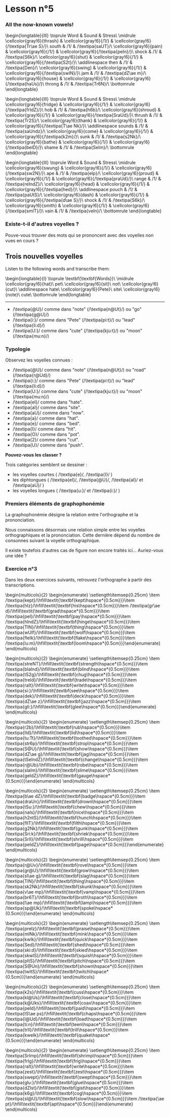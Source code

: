 # Lesson n°5



### All the now-known vowels!


\begin{longtable}{lll}
\toprule
Word & Sound & Stress\\
\midrule
\cellcolor{gray!6}{thrash} & \cellcolor{gray!6}{/1/} & \cellcolor{gray!6}{/\textipa{Tr\ae S}/}\\
south & /1/ & /\textipa{saUT}/\\
\cellcolor{gray!6}{pain} & \cellcolor{gray!6}{/1/} & \cellcolor{gray!6}{/\textipa{peIn}/}\\
shock & /1/ & /\textipa{S6k}/\\
\cellcolor{gray!6}{shut} & \cellcolor{gray!6}{/1/} & \cellcolor{gray!6}{/\textipa{S2t}/}\\
\addlinespace
then & /1/ & /\textipa{Den}/\\
\cellcolor{gray!6}{swing} & \cellcolor{gray!6}{/1/} & \cellcolor{gray!6}{/\textipa{swIN}/}\\
jam & /1/ & /\textipa{dZ\ae m}/\\
\cellcolor{gray!6}{house} & \cellcolor{gray!6}{/1/} & \cellcolor{gray!6}{/\textipa{haUs}/}\\
throng & /1/ & /\textipa{Tr6N}/\\
\bottomrule
\end{longtable}


\begin{longtable}{lll}
\toprule
Word & Sound & Stress\\
\midrule
\cellcolor{gray!6}{fridge} & \cellcolor{gray!6}{/1/} & \cellcolor{gray!6}{/\textipa{frIdZ}/}\\
hob & /1/ & /\textipa{h6b}/\\
\cellcolor{gray!6}{shroud} & \cellcolor{gray!6}{/1/} & \cellcolor{gray!6}{/\textipa{SraUd}/}\\
thrush & /1/ & /\textipa{Tr2S}/\\
\cellcolor{gray!6}{thank} & \cellcolor{gray!6}{/1/} & \cellcolor{gray!6}{/\textipa{T\ae Nk}/}\\
\addlinespace
sounds & /1/ & /\textipa{saUndz}/\\
\cellcolor{gray!6}{come} & \cellcolor{gray!6}{/1/} & \cellcolor{gray!6}{/\textipa{k2m}/}\\
sunk & /1/ & /\textipa{s2Nk}/\\
\cellcolor{gray!6}{bathe} & \cellcolor{gray!6}{/1/} & \cellcolor{gray!6}{/\textipa{beID}/}\\
shame & /1/ & /\textipa{SeIm}/\\
\bottomrule
\end{longtable}


\begin{longtable}{lll}
\toprule
Word & Sound & Stress\\
\midrule
\cellcolor{gray!6}{swung} & \cellcolor{gray!6}{/1/} & \cellcolor{gray!6}{/\textipa{sw2N}/}\\
ape & /1/ & /\textipa{eIp}/\\
\cellcolor{gray!6}{proud} & \cellcolor{gray!6}{/1/} & \cellcolor{gray!6}{/\textipa{praUd}/}\\
range & /1/ & /\textipa{reIndZ}/\\
\cellcolor{gray!6}{head} & \cellcolor{gray!6}{/1/} & \cellcolor{gray!6}{/\textipa{hed}/}\\
\addlinespace
pouch & /1/ & /\textipa{paUtS}/\\
\cellcolor{gray!6}{dash} & \cellcolor{gray!6}{/1/} & \cellcolor{gray!6}{/\textipa{d\ae S}/}\\
shock & /1/ & /\textipa{S6k}/\\
\cellcolor{gray!6}{smith} & \cellcolor{gray!6}{/1/} & \cellcolor{gray!6}{/\textipa{smIT}/}\\
vain & /1/ & /\textipa{veIn}/\\
\bottomrule
\end{longtable}

### Existe-t-il d'autres voyelles ?

Pouve-vous trouver des mots qui se prononcent avec des voyelles non vues en cours ?



## Trois nouvelles voyelles

Listen to the following words and transcribe them:



 
\begin{longtable}{l}
\toprule
\textbf{\textbf{Words}}\\
\midrule
\cellcolor{gray!6}{hat}\\
pet\\
\cellcolor{gray!6}{sit}\\
not\\
\cellcolor{gray!6}{cut}\\
\addlinespace
hate\\
\cellcolor{gray!6}{Pete}\\
site\\
\cellcolor{gray!6}{note}\\
cute\\
\bottomrule
\end{longtable} 

---



* /\textipa{@U}/ comme dans "note" (/\textipa{n@Ut}/) ou "go" (/\textipa{g@U}/)
* /\textipa{i:}/ comme dans "Pete" (/\textipa{pi:t}/) ou "lead" (/\textipa{li:d}/)
* /\textipa{U:}/ comme dans "cute" (/\textipa{kju:t}/) ou "moon" (/\textipa{mu:n}/)



### Typologie

Observez les voyelles connues :

* /\textipa{@U}/ comme dans "note" (/\textipa{n@Ut}/) ou "road" (/\textipa{r@Ud}/)
* /\textipa{i:}/ comme dans "Pete" (/\textipa{pi:t}/) ou "lead" (/\textipa{li:d}/)
* /\textipa{U:}/ comme dans "cute" (/\textipa{kju:t}/) ou "moon" (/\textipa{mu:n}/)
*  /\textipa{eI}/ comme dans "hate".
*  /\textipa{aI}/ comme dans "site".
*  /\textipa{aU}/ comme dans "now".
*  /\textipa{a}/ comme dans "hat".
*  /\textipa{e}/ comme dans "bed".
*  /\textipa{I}/ comme dans "hit".
*  /\textipa{O}/ comme dans "pot".
*  /\textipa{2}/ comme dans "cut".
*  /\textipa{U}/ comme dans "push".

**Pouvez-vous les classer ?**



Trois catégories semblent se dessiner :

* les voyelles courtes ( /\textipa{e}/, /\textipa{I}/ )
* les diphtongues ( /\textipa{eI}/, /\textipa{@U}/, /\textipa{aI}/ et /\textipa{aU}/ )
* les voyelles longues ( /\textipa{u:}/ et /\textipa{i:}/ )



### Premiers éléments de graphophonémie

La graphophonémie désigne la relation entre l'orthographe et la prononciation.

Nous connaissons désormais une relation simple entre les voyelles orthographiques et la prononciation.
Cette dernière dépend du nombre de consonnes suivant la voyelle orthographique.

Il existe toutefois d'autres cas de figure non encore traités ici... Auriez-vous une idée ?



### Exercice n°3

Dans les deux exercices suivants, retrouvez l'orthographe à partir des transcriptions.



\begin{multicols}{2}
\begin{enumerate}
\setlength\itemsep{0.25cm}
\item /\textipa{kept}/\hfill\textit{\textbf{kept\hspace*{0.5cm}}}\item /\textipa{hIz}/\hfill\textit{\textbf{his\hspace*{0.5cm}}}\item /\textipa{gr\ae d}/\hfill\textit{\textbf{grad\hspace*{0.5cm}}}\item /\textipa{peI}/\hfill\textit{\textbf{pay\hspace*{0.5cm}}}\item /\textipa{hIndZ}/\hfill\textit{\textbf{hinge\hspace*{0.5cm}}}\item /\textipa{TIN}/\hfill\textit{\textbf{thing\hspace*{0.5cm}}}\item /\textipa{wUlf}/\hfill\textit{\textbf{wolf\hspace*{0.5cm}}}\item /\textipa{fleIk}/\hfill\textit{\textbf{flake\hspace*{0.5cm}}}\item /\textipa{lu:m}/\hfill\textit{\textbf{loom\hspace*{0.5cm}}}\end{enumerate}
\end{multicols}

\begin{multicols}{2}
\begin{enumerate}
\setlength\itemsep{0.25cm}
\item /\textipa{streNT}/\hfill\textit{\textbf{strength\hspace*{0.5cm}}}\item /\textipa{blaInd}/\hfill\textit{\textbf{blind\hspace*{0.5cm}}}\item /\textipa{tS2g}/\hfill\textit{\textbf{chug\hspace*{0.5cm}}}\item /\textipa{treId}/\hfill\textit{\textbf{trade\hspace*{0.5cm}}}\item /\textipa{raIt}/\hfill\textit{\textbf{write\hspace*{0.5cm}}}\item /\textipa{si:}/\hfill\textit{\textbf{see\hspace*{0.5cm}}}\item /\textipa{dek}/\hfill\textit{\textbf{deck\hspace*{0.5cm}}}\item /\textipa{dZ\ae z}/\hfill\textit{\textbf{jazz\hspace*{0.5cm}}}\item /\textipa{gli:}/\hfill\textit{\textbf{glee\hspace*{0.5cm}}}\end{enumerate}
\end{multicols}

\begin{multicols}{2}
\begin{enumerate}
\setlength\itemsep{0.25cm}
\item /\textipa{r2b}/\hfill\textit{\textbf{rub\hspace*{0.5cm}}}\item /\textipa{lId}/\hfill\textit{\textbf{lid\hspace*{0.5cm}}}\item /\textipa{tu:Tt}/\hfill\textit{\textbf{toothed\hspace*{0.5cm}}}\item /\textipa{str6p}/\hfill\textit{\textbf{strop\hspace*{0.5cm}}}\item /\textipa{S@U}/\hfill\textit{\textbf{show\hspace*{0.5cm}}}\item /\textipa{dZ\ae g}/\hfill\textit{\textbf{jag\hspace*{0.5cm}}}\item /\textipa{tSeIndZ}/\hfill\textit{\textbf{change\hspace*{0.5cm}}}\item /\textipa{r@Ub}/\hfill\textit{\textbf{robe\hspace*{0.5cm}}}\item /\textipa{slaIm}/\hfill\textit{\textbf{slime\hspace*{0.5cm}}}\item /\textipa{geIdZ}/\hfill\textit{\textbf{gauge\hspace*{0.5cm}}}\end{enumerate}
\end{multicols}

\begin{multicols}{2}
\begin{enumerate}
\setlength\itemsep{0.25cm}
\item /\textipa{b\ae dZ}/\hfill\textit{\textbf{badge\hspace*{0.5cm}}}\item /\textipa{draUn}/\hfill\textit{\textbf{drown\hspace*{0.5cm}}}\item /\textipa{tSu:}/\hfill\textit{\textbf{chew\hspace*{0.5cm}}}\item /\textipa{naIs}/\hfill\textit{\textbf{nice\hspace*{0.5cm}}}\item /\textipa{h2ntS}/\hfill\textit{\textbf{hunch\hspace*{0.5cm}}}\item /\textipa{fIlT}/\hfill\textit{\textbf{filth\hspace*{0.5cm}}}\item /\textipa{g2Nk}/\hfill\textit{\textbf{gunk\hspace*{0.5cm}}}\item /\textipa{Sri:k}/\hfill\textit{\textbf{shriek\hspace*{0.5cm}}}\item /\textipa{SrIl}/\hfill\textit{\textbf{shrill\hspace*{0.5cm}}}\item /\textipa{peIdZ}/\hfill\textit{\textbf{page\hspace*{0.5cm}}}\end{enumerate}
\end{multicols}

\begin{multicols}{2}
\begin{enumerate}
\setlength\itemsep{0.25cm}
\item /\textipa{r@Uv}/\hfill\textit{\textbf{rove\hspace*{0.5cm}}}\item /\textipa{gr@U}/\hfill\textit{\textbf{grow\hspace*{0.5cm}}}\item /\textipa{sl\ae g}/\hfill\textit{\textbf{slag\hspace*{0.5cm}}}\item /\textipa{TIN}/\hfill\textit{\textbf{thing\hspace*{0.5cm}}}\item /\textipa{sk2Nk}/\hfill\textit{\textbf{skunk\hspace*{0.5cm}}}\item /\textipa{v\ae mp}/\hfill\textit{\textbf{vamp\hspace*{0.5cm}}}\item /\textipa{br6T}/\hfill\textit{\textbf{broth\hspace*{0.5cm}}}\item /\textipa{l\ae mp}/\hfill\textit{\textbf{lamp\hspace*{0.5cm}}}\item /\textipa{sp@Uk}/\hfill\textit{\textbf{spoke\hspace*{0.5cm}}}\end{enumerate}
\end{multicols}
 
 
\begin{multicols}{2}
\begin{enumerate}
\setlength\itemsep{0.25cm}
\item /\textipa{preIz}/\hfill\textit{\textbf{praise\hspace*{0.5cm}}}\item /\textipa{mINk}/\hfill\textit{\textbf{mink\hspace*{0.5cm}}}\item /\textipa{kwIk}/\hfill\textit{\textbf{quick\hspace*{0.5cm}}}\item /\textipa{Sed}/\hfill\textit{\textbf{shed\hspace*{0.5cm}}}\item /\textipa{ski:d}/\hfill\textit{\textbf{skied\hspace*{0.5cm}}}\item /\textipa{skwIS}/\hfill\textit{\textbf{squish\hspace*{0.5cm}}}\item /\textipa{pItS}/\hfill\textit{\textbf{pitch\hspace*{0.5cm}}}\item /\textipa{S@Un}/\hfill\textit{\textbf{shown\hspace*{0.5cm}}}\item /\textipa{twItS}/\hfill\textit{\textbf{twitch\hspace*{0.5cm}}}\end{enumerate}
\end{multicols}
 
\begin{multicols}{2}
\begin{enumerate}
\setlength\itemsep{0.25cm}
\item /\textipa{k2s}/\hfill\textit{\textbf{cuss\hspace*{0.5cm}}}\item /\textipa{kl@Us}/\hfill\textit{\textbf{close\hspace*{0.5cm}}}\item /\textipa{k@Uks}/\hfill\textit{\textbf{coax\hspace*{0.5cm}}}\item /\textipa{peId}/\hfill\textit{\textbf{paid\hspace*{0.5cm}}}\item /\textipa{tS\ae ps}/\hfill\textit{\textbf{chaps\hspace*{0.5cm}}}\item /\textipa{l@Ud}/\hfill\textit{\textbf{load\hspace*{0.5cm}}}\item /\textipa{ti:n}/\hfill\textit{\textbf{teen\hspace*{0.5cm}}}\item /\textipa{trIl}/\hfill\textit{\textbf{trill\hspace*{0.5cm}}}\item /\textipa{kweIk}/\hfill\textit{\textbf{quake\hspace*{0.5cm}}}\end{enumerate}
\end{multicols}

\begin{multicols}{2}
\begin{enumerate}
\setlength\itemsep{0.25cm}
\item /\textipa{SrImp}/\hfill\textit{\textbf{shrimp\hspace*{0.5cm}}}\item /\textipa{frIg}/\hfill\textit{\textbf{frig\hspace*{0.5cm}}}\item /\textipa{raIt}/\hfill\textit{\textbf{write\hspace*{0.5cm}}}\item /\textipa{zest}/\hfill\textit{\textbf{zest\hspace*{0.5cm}}}\item /\textipa{swept}/\hfill\textit{\textbf{swept\hspace*{0.5cm}}}\item /\textipa{glu:}/\hfill\textit{\textbf{glue\hspace*{0.5cm}}}\item /\textipa{dZIst}/\hfill\textit{\textbf{gist\hspace*{0.5cm}}}\item /\textipa{k6g}/\hfill\textit{\textbf{cog\hspace*{0.5cm}}}\item /\textipa{sl@U}/\hfill\textit{\textbf{slow\hspace*{0.5cm}}}\item /\textipa{\ae pt}/\hfill\textit{\textbf{apt\hspace*{0.5cm}}}\end{enumerate}
\end{multicols}
 
 
 

